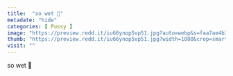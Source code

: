 ```yaml
---
title:  "so wet 🤤"
metadate: "hide"
categories: [ Pussy ]
image: "https://preview.redd.it/iu66ynop5vp51.jpg?auto=webp&s=faa7ae4b386655848225db88c2a07de172e7e952"
thumb: "https://preview.redd.it/iu66ynop5vp51.jpg?width=1080&crop=smart&auto=webp&s=164be278db838c05b7b163ac9a6b87cf34a80f0d"
visit: ""
---
```

so wet 🤤
